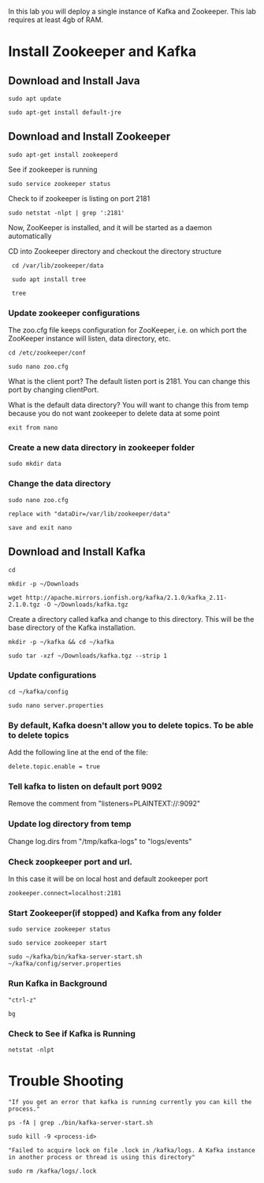 In this lab you will deploy a single instance of Kafka and Zookeeper.  This lab requires at least 4gb of RAM.

# Install Zookeeper and Kafka

## Download and Install Java


    sudo apt update

    sudo apt-get install default-jre

  
## Download and Install Zookeeper

    sudo apt-get install zookeeperd

See if zookeeper is running 

    sudo service zookeeper status

Check to if zookeeper is listing on port 2181

    sudo netstat -nlpt | grep ':2181'
    
    
Now, ZooKeeper is installed, and it will be started as a daemon automatically
    
CD into Zookeeper directory and checkout the directory structure

     cd /var/lib/zookeeper/data
     
     sudo apt install tree
     
     tree
     

### Update zookeeper configurations

The zoo.cfg file keeps configuration for ZooKeeper, i.e. on which port the ZooKeeper instance will listen, data directory, etc.

    cd /etc/zookeeper/conf    

    sudo nano zoo.cfg

What is the client port?  The default listen port is 2181. You can change this port by changing clientPort.

What is the default data directory? You will want to change this from temp because you do not want zookeeper to delete data at some point

    exit from nano

### Create a new data directory in zookeeper folder

    sudo mkdir data

### Change the data directory

    sudo nano zoo.cfg

    replace with "dataDir=/var/lib/zookeeper/data"

    save and exit nano


## Download and Install Kafka

    cd

    mkdir -p ~/Downloads

    wget http://apache.mirrors.ionfish.org/kafka/2.1.0/kafka_2.11-2.1.0.tgz -O ~/Downloads/kafka.tgz

Create a directory called kafka and change to this directory. This will be the base directory of the Kafka installation.

    mkdir -p ~/kafka && cd ~/kafka

    sudo tar -xzf ~/Downloads/kafka.tgz --strip 1


### Update configurations

    cd ~/kafka/config

    sudo nano server.properties

### By default, Kafka doesn't allow you to delete topics. To be able to delete topics

Add the following line at the end of the file:

    delete.topic.enable = true

### Tell kafka to listen on default port 9092 

Remove the comment from "listeners=PLAINTEXT://:9092"

### Update log directory from temp


Change log.dirs from "/tmp/kafka-logs" to "logs/events"


### Check zoopkeeper port and url.  

In this case it will be on local host and default zookeeper port

    zookeeper.connect=localhost:2181

  

### Start Zookeeper(if stopped) and Kafka from any folder

    sudo service zookeeper status

    sudo service zookeeper start

    sudo ~/kafka/bin/kafka-server-start.sh ~/kafka/config/server.properties


### Run Kafka in Background

    "ctrl-z"

    bg

### Check to See if Kafka is Running

    netstat -nlpt
  


# Trouble Shooting

    "If you get an error that kafka is running currently you can kill the process."

    ps -fA | grep ./bin/kafka-server-start.sh

    sudo kill -9 <process-id>

    "Failed to acquire lock on file .lock in /kafka/logs. A Kafka instance in another process or thread is using this directory"

    sudo rm /kafka/logs/.lock
  
  
  
  

